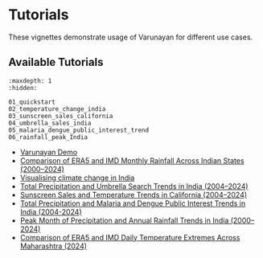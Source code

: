# Tutorials

These vignettes demonstrate usage of Varunayan for different use cases.

## Available Tutorials

```{toctree}
:maxdepth: 1
:hidden:

01_quickstart
02_temperature_change_india
03_sunscreen_sales_california
04_umbrella_sales_india
05_malaria_dengue_public_interest_trend
06_rainfall_peak_India
```

- [Varunayan Demo](01_quickstart.md)
- [Comparison of ERA5 and IMD Monthly Rainfall Across Indian States (2000–2024)](02_era5_imd_comparison.md)
- [Visualising climate change in India](03_temperature_change_india.md)
- [Total Precipitation and Umbrella Search Trends in India (2004–2024)](04_umbrella_sales_india.md)
- [Sunscreen Sales and Temperature Trends in California (2004–2024)](05_sunscreen_sales_california.md)
- [Total Precipitation and Malaria and Dengue Public Interest Trends in India (2004-2024)](06_malaria_dengue_public_interest_trend.md)
- [Peak Month of Precipitation and Annual Rainfall Trends in India (2000–2024)](07_rainfall_peak_India.md)
- [Comparison of ERA5 and IMD Daily Temperature Extremes Across Maharashtra (2024)](08_era5_imd_temp_comparison.md)